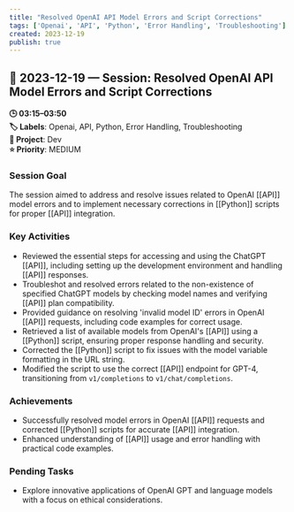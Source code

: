 ```yaml
---
title: "Resolved OpenAI API Model Errors and Script Corrections"
tags: ['Openai', 'API', 'Python', 'Error Handling', 'Troubleshooting']
created: 2023-12-19
publish: true
---
```


## 📅 2023-12-19 — Session: Resolved OpenAI API Model Errors and Script Corrections

**🕒 03:15–03:50**  
**🏷️ Labels**: Openai, API, Python, Error Handling, Troubleshooting  
**📂 Project**: Dev  
**⭐ Priority**: MEDIUM  


### Session Goal
The session aimed to address and resolve issues related to OpenAI [[API]] model errors and to implement necessary corrections in [[Python]] scripts for proper [[API]] integration.

### Key Activities
- Reviewed the essential steps for accessing and using the ChatGPT [[API]], including setting up the development environment and handling [[API]] responses.
- Troubleshot and resolved errors related to the non-existence of specified ChatGPT models by checking model names and verifying [[API]] plan compatibility.
- Provided guidance on resolving 'invalid model ID' errors in OpenAI [[API]] requests, including code examples for correct usage.
- Retrieved a list of available models from OpenAI's [[API]] using a [[Python]] script, ensuring proper response handling and security.
- Corrected the [[Python]] script to fix issues with the model variable formatting in the URL string.
- Modified the script to use the correct [[API]] endpoint for GPT-4, transitioning from `v1/completions` to `v1/chat/completions`.

### Achievements
- Successfully resolved model errors in OpenAI [[API]] requests and corrected [[Python]] scripts for accurate [[API]] integration.
- Enhanced understanding of [[API]] usage and error handling with practical code examples.

### Pending Tasks
- Explore innovative applications of OpenAI GPT and language models with a focus on ethical considerations.
